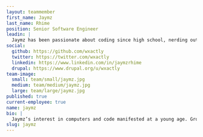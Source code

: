 ```yaml
---
layout: teammember
first_name: Jaymz
last_name: Rhime
position: Senior Software Engineer
leadin: |
  Jaymz has been passionate about coding since high school, nerding out in English class by writing programs on his TI-83 calculator. He believes strongly in the open web, and is committed to writing great code for the good of those who strive to affect meaningful change in the world.
social:
  github: https://github.com/wxactly
  twitter: https://twitter.com/wxactly
  linkedin: https://www.linkedin.com/in/jaymzrhime
  drupal: https://www.drupal.org/u/wxactly
team-image:
  small: team/small/jaymz.jpg
  medium: team/medium/jaymz.jpg
  large: team/large/jaymz.jpg
published: true
current-employee: true
name: jaymz
bio: |
  Jaymz’s interest in computers and code manifested at a young age. Growing up, Jaymz always loved building things, and writing code just felt right. After high school, he earned his degree in computer science from Case Western Reserve University. He’s been a software engineer ever since. He started developing his expertise in front-end web development at a small startup here in Portland, and spent a few years building a collaborative platform for web content. When he’s not at the office, he’s chasing his kids around the house, and, you guessed it, writing more code at home. For fun.
slug: jaymz
---
```

